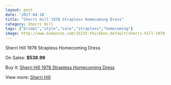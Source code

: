 ```yaml
---
layout: post
date: '2017-04-18'
title: "Sherri Hill 1978 Strapless Homecoming Dress"
category: Sherri Hill
tags: ["bridal","style","sale","strapless","homecoming"]
image: http://www.eudances.com/15233-thickbox_default/sherri-hill-1978-strapless-homecoming-dress.jpg
---
```

Sherri Hill 1978 Strapless Homecoming Dress

On Sales: **$538.99**
<a href="https://www.eudances.com/en/sherri-hill/4513-sherri-hill-1978-strapless-homecoming-dress.html"><amp-img layout="responsive" width="600" height="600" src="//www.eudances.com/15233-thickbox_default/sherri-hill-1978-strapless-homecoming-dress.jpg" alt="Sherri Hill 1978 Strapless Homecoming Dress 0" /></a>
<a href="https://www.eudances.com/en/sherri-hill/4513-sherri-hill-1978-strapless-homecoming-dress.html"><amp-img layout="responsive" width="600" height="600" src="//www.eudances.com/15237-thickbox_default/sherri-hill-1978-strapless-homecoming-dress.jpg" alt="Sherri Hill 1978 Strapless Homecoming Dress 1" /></a>
<a href="https://www.eudances.com/en/sherri-hill/4513-sherri-hill-1978-strapless-homecoming-dress.html"><amp-img layout="responsive" width="600" height="600" src="//www.eudances.com/15236-thickbox_default/sherri-hill-1978-strapless-homecoming-dress.jpg" alt="Sherri Hill 1978 Strapless Homecoming Dress 2" /></a>
<a href="https://www.eudances.com/en/sherri-hill/4513-sherri-hill-1978-strapless-homecoming-dress.html"><amp-img layout="responsive" width="600" height="600" src="//www.eudances.com/15235-thickbox_default/sherri-hill-1978-strapless-homecoming-dress.jpg" alt="Sherri Hill 1978 Strapless Homecoming Dress 3" /></a>
<a href="https://www.eudances.com/en/sherri-hill/4513-sherri-hill-1978-strapless-homecoming-dress.html"><amp-img layout="responsive" width="600" height="600" src="//www.eudances.com/15234-thickbox_default/sherri-hill-1978-strapless-homecoming-dress.jpg" alt="Sherri Hill 1978 Strapless Homecoming Dress 4" /></a>

Buy it: [Sherri Hill 1978 Strapless Homecoming Dress](https://www.eudances.com/en/sherri-hill/4513-sherri-hill-1978-strapless-homecoming-dress.html "Sherri Hill 1978 Strapless Homecoming Dress")

View more: [Sherri Hill](https://www.eudances.com/en/80-Sherri-Hill "Sherri Hill")